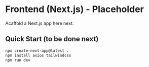 
# Frontend (Next.js) - Placeholder

Acaffold a Next.js app here next.

## Quick Start (to be done next)

```bash
npx create-next-app@latest .
npm install axios tailwindcss
npm run dev
```
